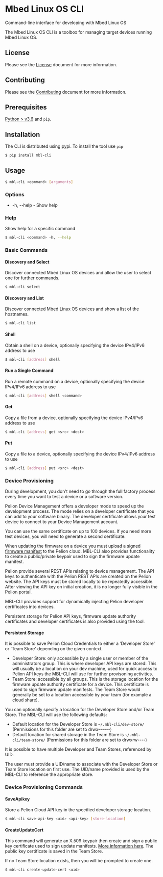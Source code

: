 # Mbed Linux OS CLI
Command-line interface for developing with Mbed Linux OS


The Mbed Linux OS CLI is a toolbox for managing target devices running Mbed Linux OS.


## License

Please see the [License][mbl-license] document for more information.


## Contributing

Please see the [Contributing][mbl-contributing] document for more information.


## Prerequisites

[Python > v3.6](https://python.org) and `pip`. 


## Installation

The CLI is distributed using pypi. To install the tool use `pip`

```bash
$ pip install mbl-cli
```

## Usage

```bash
$ mbl-cli <command> [arguments]
```

### Options

- -h, --help - Show help

### Help

Show help for a specific command

```bash
$ mbl-cli <command> -h, --help
```

### Basic Commands

#### Discovery and Select

Discover connected Mbed Linux OS devices and allow the user to select one for further commands.

```bash
$ mbl-cli select
```

#### Discovery and List

Discover connected Mbed Linux OS devices and show a list of the hostnames.

```bash
$ mbl-cli list
```

#### Shell

Obtain a shell on a device, optionally specifying the device IPv4/IPv6 address to use

```bash
$ mbl-cli [address] shell 
```

#### Run a Single Command

Run a remote command on a device, optionally specifying the device IPv4/IPv6 address to use

```bash
$ mbl-cli [address] shell <command>
```

#### Get

Copy a file from a device, optionally specifying the device IPv4/IPv6 address to use

```bash
$ mbl-cli [address] get <src> <dest> 
```

#### Put

Copy a file to a device, optionally specifying the device IPv4/IPv6 address to use

```bash
$ mbl-cli [address] put <src> <dest>
```

### Device Provisioning

During development, you don't need to go through the full factory process every time you want to test a device or a software version.

Pelion Device Management offers a developer mode to speed up the development process. The mode relies on a developer certificate that you can add to your software binary. The developer certificate allows your test device to connect to your Device Management account.

You can use the same certificate on up to 100 devices. If you need more test devices, you will need to generate a second certificate.

When updating the firmware on a device you must upload a signed [firmware manifest](https://cloud.mbed.com/docs/current/updating-firmware/firmware-manifests.html) to the Pelion cloud. MBL-CLI also provides functionality to create a public/private keypair used to sign the firmware update manifest.

Pelion provide several REST APIs relating to device management. The API keys to authenticate with the Pelion REST APIs are created on the Pelion website. The API keys must be stored locally to be repeatedly accessible. After viewing the API key on initial creation, it is no longer fully visible in the Pelion portal.

MBL-CLI provides support for dynamically injecting Pelion developer certificates into devices.

Persistent storage for Pelion API keys, firmware update authority certificates and developer certificates is also provided using the tool.

#### Persistent Storage

It is possible to save Pelion Cloud Credentials to either a 'Developer Store' or 'Team Store' depending on the given context.

* Developer Store: only accessible by a single user or member of the administrators group. This is where developer API keys are stored. This will usually be a location on your dev machine, used for quick access to Pelion API keys the MBL-CLI will use for further provisoning activities.
* Team Store: accessible by all groups. This is the storage location for the firmware update authority certificate for a device. This certificate is used to sign firmware update manifests. The Team Store would generally be set to a location accessible by your team (for example a cloud share).

You can optionally specify a location for the Developer Store and/or Team Store. The MBL-CLI will use the following defaults:
* Default location for the Developer Store is `~/.mbl-cli/dev-store/` (Permissions for this folder are set to drwx------)
* Default location for shared storage in the Team Store is `~/.mbl-cli/team-store/` (Permissions for this folder are set to drwxrw----)

It is possible to have multiple Developer and Team Stores, referenced by UID.

The user must provide a UID/name to associate with the Developer Store or Team Store location on first use.
The UID/name provided is used by the MBL-CLI to reference the appropriate store.

### Device Provisioning Commands

#### SaveApikey

Store a Pelion Cloud API key in the specified developer storage location.

```bash
$ mbl-cli save-api-key <uid> <api-key> [store-location]
```

#### CreateUpdateCert

This command will generate an X.509 keypair then create and sign a public key certificate used to sign update manifests. [More information here](https://cloud.mbed.com/docs/v1.3/updating-firmware/update-auth-cert.html). The public key certificate is saved in the Team Store.

If no Team Store location exists, then you will be prompted to create one.

```bash
$ mbl-cli create-update-cert <uid>
```

[mbl-license]: LICENSE.md
[mbl-contributing]: CONTRIBUTING.md
